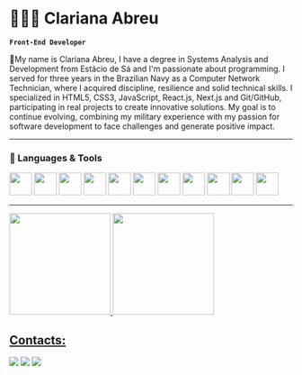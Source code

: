 # 👩🏻‍💻 Clariana Abreu

**` Front-End Developer `**

🔭My name is Clariana Abreu, I have a degree in Systems Analysis and Development from Estácio de Sá and I'm passionate about programming. I served for three years in the Brazilian Navy as a Computer Network Technician, where I acquired discipline, resilience and solid technical skills. I specialized in HTML5, CSS3, JavaScript, React.js, Next.js and Git/GitHub, participating in real projects to create innovative solutions. My goal is to continue evolving, combining my military experience with my passion for software development to face challenges and generate positive impact.

---

 <div>
    
  ### 🤖 Languages & Tools

  <img loading="lazy" src="https://cdn.jsdelivr.net/gh/devicons/devicon/icons/html5/html5-original.svg" width="40" height="40"/> <img loading="lazy" src="https://cdn.jsdelivr.net/gh/devicons/devicon/icons/css3/css3-original.svg" width="40" height="40"/> 
  <img loading="lazy" src="https://cdn.jsdelivr.net/gh/devicons/devicon/icons/bootstrap/bootstrap-original.svg" width="40" height="40"/>
  <img loading="lazy" src="https://cdn.jsdelivr.net/gh/devicons/devicon/icons/tailwindcss/tailwindcss-original.svg" width="40" height="40"/>
  <img loading="lazy" src="https://cdn.jsdelivr.net/gh/devicons/devicon/icons/javascript/javascript-original.svg" width="40" height="40"/>
  <img loading="lazy" src="https://cdn.jsdelivr.net/gh/devicons/devicon/icons/react/react-original.svg" width="40" height="40"/>
   <img loading="lazy" src="https://cdn.jsdelivr.net/gh/devicons/devicon/icons/nextjs/nextjs-original.svg" width="40" height="40"/>
  <img loading="lazy" src="https://cdn.jsdelivr.net/gh/devicons/devicon/icons/typescript/typescript-original.svg" width="40" height="40"/>
  <img loading="lazy" src="https://cdn.jsdelivr.net/gh/devicons/devicon/icons/nodejs/nodejs-original.svg" width="40" height="40"/>
  <img loading="lazy" src="https://cdn.jsdelivr.net/gh/devicons/devicon/icons/git/git-original.svg" width="40" height="40"/>
  <img loading="lazy" src="https://cdn.jsdelivr.net/gh/devicons/devicon/icons/python/python-original.svg" width="40" height="40"/>

</div>

---


<div>
  <a href="https://github.com/abreuclariana/abreuclariana">
  <img loading="lazy" height="180em" src="https://github-readme-stats.vercel.app/api/top-langs/?username=abreuclariana&layout=compact&langs_count=10&theme=dark&count_private=true&cache_seconds=1800"/>
<img loading="lazy" height="180em" src="https://github-readme-stats.vercel.app/api?username=abreuclariana&show_icons=true&theme=dark&include_all_commits=true&count_private=true&cache_seconds=1800"/>

</div>

 
 ## Contacts:
<div>
  <a href="https://www.linkedin.com/in/clariana-abreu-dev/" target="_blank"><img loading="lazy" src="https://img.shields.io/badge/LinkedIn-0077B5?style=for-the-badge&logo=linkedin&logoColor=white" 
     target="_blank"></a> 
  <a href = "mailto:abreuclariana@gmail.com"><img loading="lazy" src="https://img.shields.io/badge/Gmail-D14836?style=for-the-badge&logo=gmail&logoColor=white" target="_blank"></a>
  <a href="https://web.telegram.org/a/" target="_blank"><img loading="lazy" src="https://img.shields.io/badge/Telegram-2CA5E0?style=for-the-badge&logo=telegram&logoColor=white" target="_blank"></a>
  
</div>


